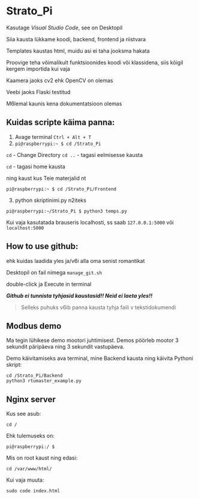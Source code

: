 # Strato_Pi

Kasutage *Visual Studio Code*, see on Desktopil

Siia kausta lükkame koodi, backend, frontend ja riistvara

Templates kaustas html, muidu asi ei taha jooksma hakata

Proovige teha võimalikult funktsioonides koodi või klassidena,
siis kõigil kergem importida kui vaja

Kaamera jaoks cv2 ehk OpenCV on olemas

Veebi jaoks Flaski testitud

M6lemal kaunis kena dokumentatsioon olemas

## Kuidas scripte käima panna:
1. Avage terminal ````Ctrl + Alt + T````
2. ````pi@raspberrypi:~ $ cd /Strato_Pi```` 

````cd```` - Change Directory ````cd ..```` - tagasi eelmisesse kausta

````cd```` - tagasi home kausta

ning kaust kus Teie materjalid nt 
````
pi@raspberrypi:~ $ cd /Strato_Pi/Frontend
````
3. python skriptinimi.py n2iteks 
````
pi@raspberrypi:~/Strato_Pi $ python3 temps.py
````
Kui vaja kasutatada brauseris localhosti, ss saab ````127.0.0.1:5000````
või ````localhost:5000````

## How to use github:
ehk kuidas laadida yles ja/v6i alla oma senist romantikat

Desktopil on fail nimega ````manage_git.sh````

double-click ja Execute in terminal

***Github ei tunnista tyhjasid kaustasid!! Neid ei laeta yles!!***

>Selleks puhuks v6ib panna kausta tyhja faili v tekstidokumendi

## Modbus demo
Ma tegin lühikese demo mootori juhtimisest. Demos pöörleb mootor 3 sekundit päripäeva ning 3 sekundit vastupäeva. 

Demo käivitamiseks ava terminal, mine Backend kausta ning käivita Pythoni skript:

````
cd /Strato_Pi/Backend
python3 rtumaster_example.py
````

## Nginx server
Kus see asub:
````
cd /
````
Ehk tulemuseks on:
````
pi@raspberrypi:/ $
````
Mis on root kaust ning edasi:
````
cd /var/www/html/
````
Kui vaja muuta:
````
sudo code index.html
````
